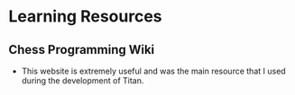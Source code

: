 # Learning Resources

## Chess Programming Wiki
- This website is extremely useful and was the main resource that I used during the development of Titan.